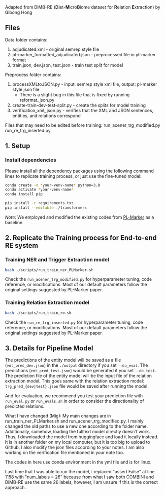 Adapted from DiMB-RE (**Di**et-**M**icro**B**iome dataset for **R**elation **E**xtraction) by Gibong Hong
## Files
Data folder contains:
1. adjudicated.xml - original semrep style file
2. pl-marker_formatted_adjudicated.json - preprocessed file in pl-marker format
3. train.json, dev.json, test.json - train test split for model

Preprocess folder contains:
1. processXMLtoJSON.py - input: semrep style xml file, output: pl-marker style json file
   - There is a slight bug in this file that is fixed by running reformat_json.py
2. create-train-dev-test-split.py - create the splits for model training
3. verification_xml_json.py - verifies that the XML and JSON sentences, entities, and relations correspond

Files that may need to be edited before training:
run_acener_trg_modified.py
run_re_trg_inserted.py

## 1. Setup

### Install dependencies
Please install all the dependency packages using the following command lines to replicate training process, or just use the fine-tuned model:

```bash
conda create -n *your-venv-name* python=3.8
conda activate *your-venv-name*
conda install pip

pip install -r requirements.txt
pip install --editable ./transformers
```

*Note*: We employed and modified the existing codes from [PL-Marker](https://github.com/thunlp/PL-Marker) as a baseline.

## 2. Replicate the Training process for End-to-end RE system

### Training NER and Trigger Extraction model

```bash
bash ./scripts/run_train_ner_PLMarker.sh
```

Check the `run_acener_trg_modified.py` for hyperparameter tuning, code reference, or modifications.
Most of our default parameters follow the original settings suggested by PL-Marker paper.

### Training Relation Extraction model

```bash
bash ./scripts/run_train_re.sh
```

Check the `run_re_trg_inserted.py` for hyperparameter tuning, code reference, or modifications.
Most of our default parameters follow the original settings suggested by PL-Marker paper.

## 3. Details for Pipeline Model

The predictions of the entity model will be saved as a file (`ent_pred_dev.json`) in the `./output` directory if you set `--do_eval`. The predictions (`ent_pred_test.json`) would be generated if you set `--do_test`. The prediction file of the entity model will be the input file of the relation extraction model. This goes same with the relation extraction model: `trg_pred_{dev|test}.json` file would be saved after running the model.

And for evaluation, we recommend you test your prediction file with `run_eval.py` or `run_evals.sh` in order to consider the directionality of predicted relations.

What I have changed (Mig):
My main changes are in run_train_ner_PLMarker.sh and run_acener_trg_modified.py. I mainly changed the old paths to use a new one according to the folder name. Additionally, somehow, loading the fulltext model directly doesn't work. Thus, I downloaded the model from huggingface and load it locally instead. It is in another folder on my local computer, but it is too big to upload to Github. I also modify the json files according to your notes. I am also working on the verification file mentioned in your note too.

The codes in here use conda environment in the yml file and is for linux.

Last time that I was able to run the model, I replaced "assert False" at line 1158 with "num_labels = 26" because from what I saw both COMBINI and DiMB-RE use the same 26 labels, however, I am unsure if this is the correct approach.
